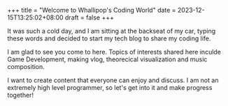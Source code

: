 +++
title = "Welcome to Whallipop's Coding World"
date = 2023-12-15T13:25:02+08:00
draft = false
+++

It was such a cold day, and I am sitting at the backseat of my car, typing these words and decided to start my tech blog to share my coding life.

I am glad to see you come to here. Topics of interests shared here inculde Game Development, making vlog, theorecical visualization and music composition.

I want to create content that everyone can enjoy and discuss. I am not an extremely high level programmer, so let's get into it and make progress together!

<!-- Some posts you might be interested in: -->